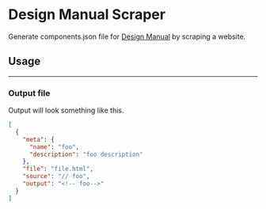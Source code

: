 # Design Manual Scraper
Generate components.json file for [Design Manual](https://github.com/EightMedia/design-manual) by scraping a website.


## Usage


---


### Output file
Output will look something like this.

```json
[
  {
    "meta": {
      "name": "foo",
      "description": "foo description"
    },
    "file": "file.html",
    "source": "// foo",
    "output": "<!-- foo-->"
  }
]
```

